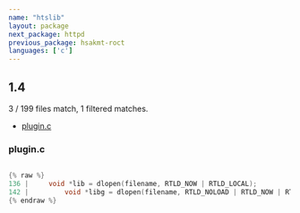 ```yaml
---
name: "htslib"
layout: package
next_package: httpd
previous_package: hsakmt-roct
languages: ['c']
---
```

## 1.4
3 / 199 files match, 1 filtered matches.

 - [plugin.c](#pluginc)

### plugin.c

```c

{% raw %}
136 |     void *lib = dlopen(filename, RTLD_NOW | RTLD_LOCAL);
142 |         void *libg = dlopen(filename, RTLD_NOLOAD | RTLD_NOW | RTLD_GLOBAL);
{% endraw %}

```